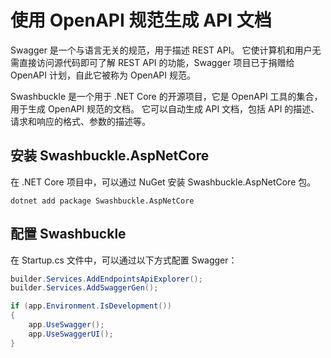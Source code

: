 # 使用 OpenAPI 规范生成 API 文档

Swagger 是一个与语言无关的规范，用于描述 REST API。 它使计算机和用户无需直接访问源代码即可了解 REST API 的功能，Swagger 项目已于捐赠给 OpenAPI 计划，自此它被称为 OpenAPI 规范。

Swashbuckle 是一个用于 .NET Core 的开源项目，它是 OpenAPI 工具的集合，用于生成 OpenAPI 规范的文档。 它可以自动生成 API 文档，包括 API 的描述、请求和响应的格式、参数的描述等。

## 安装 Swashbuckle.AspNetCore

在 .NET Core 项目中，可以通过 NuGet 安装 Swashbuckle.AspNetCore 包。

```shell
dotnet add package Swashbuckle.AspNetCore
```

## 配置 Swashbuckle

在 Startup.cs 文件中，可以通过以下方式配置 Swagger：

```csharp
builder.Services.AddEndpointsApiExplorer();
builder.Services.AddSwaggerGen();

if (app.Environment.IsDevelopment())
{
    app.UseSwagger();
    app.UseSwaggerUI();
}
```

